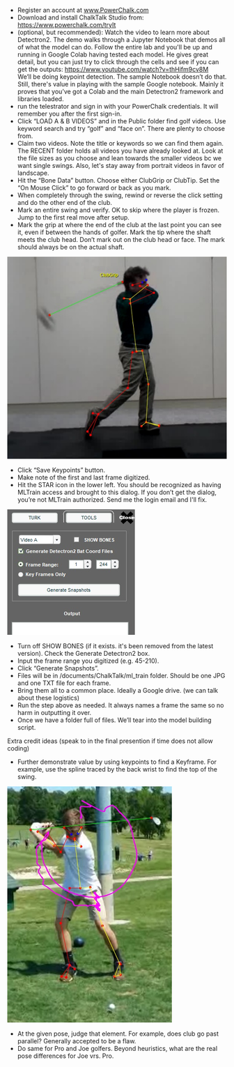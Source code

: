 - Register an account at www.PowerChalk.com
- Download and install ChalkTalk Studio from:    https://www.powerchalk.com/tryIt
- (optional, but recommended): Watch the video to learn more about Detectron2. The demo walks through a Jupyter Notebook that demos all of what the model can do. Follow the entire lab and you'll be up and running in Google Colab having tested each model. He gives great detail, but you can just try to click through the cells and see if you can get the outputs:  https://www.youtube.com/watch?v=thHifm9cv8M  
  We’ll be doing keypoint detection. The sample Notebook doesn’t do that. Still, there's value in playing with the sample Google notebook. Mainly it proves that you’ve got a Colab and the main Detectron2 framework and libraries loaded.
- run the telestrator and sign in with your PowerChalk credentials. It will remember you after the first sign-in.
- Click “LOAD A & B VIDEOS” and in the Public folder find golf videos.  Use keyword search and try “golf” and “face on”. There are plenty to choose from.
- Claim two videos. Note the title or keywords so we can find them again. The RECENT folder holds all videos you have already looked at. Look at the file sizes as you choose and lean towards the smaller videos bc we want single swings. Also, let's stay away from portrait videos in favor of landscape.
- Hit the “Bone Data” button. Choose either ClubGrip or ClubTip. Set the “On Mouse Click” to go forward or back as you mark.
- When completely through the swing, rewind or reverse the click setting and do the other end of the club.
- Mark an entire swing and verify. OK to skip where the player is frozen.  Jump to the first real move after setup.
- Mark the grip at where the end of the club at the last point you can see it, even if between the hands of golfer. Mark the tip where the shaft meets the club head. Don’t mark out on the club head or face. The mark should always be on the actual shaft.

![mark grip](images/ClubGripLocation.jpg)
- Click “Save Keypoints” button.
- Make note of the first and last frame digitized.
- Hit the STAR icon in the lower left. You should be recognized as having MLTrain access and brought to this dialog. If you don’t get the dialog, you’re not MLTrain authorized. Send me the login email and I'll fix.

![Tools Menu](images/ToolsMenu.jpg)

- Turn off SHOW BONES (if it exists. it's been removed from the latest version). Check the Generate Detectron2 box.
- Input the frame range you digitized (e.g. 45-210). 
- Click “Generate Snapshots”.
- Files will be in /documents/ChalkTalk/ml_train folder. Should be one JPG and one TXT file for each frame.
- Bring them all to a common place. Ideally a Google drive. (we can talk about these logistics)
- Run the step above as needed. It always names a frame the same so no harm in outputting it over.
- Once we have a folder full of files. We’ll tear into the model building script.

Extra credit ideas (speak to in the final presention if time does not allow coding)
- Further demonstrate value by using keypoints to find a Keyframe. For example, use the spline traced by the back wrist to find the top of the swing.

![wrist trace](images/WristTrace.jpg)

- At the given pose, judge that element. For example, does club go past parallel? Generally accepted to be a flaw. 
- Do same for Pro and Joe golfers. Beyond heuristics, what are the real pose differences for Joe vrs. Pro.
